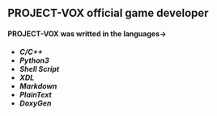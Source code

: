 ## PROJECT-VOX official game developer

#### PROJECT-VOX was writted in the languages->
  * _**C/C++**_           
  * _**Python3**_         
  * _**Shell Script**_    
  * _**XDL**_           
  * _**Markdown**_      
  * _**PlainText**_    
  * _**DoxyGen**_      
